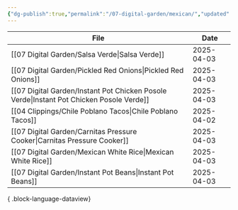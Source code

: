 ```yaml
---
{"dg-publish":true,"permalink":"/07-digital-garden/mexican/","updated":"2025-04-03T13:39:23.612-07:00"}
---
```




| File                                                                                        | Date       |
| ------------------------------------------------------------------------------------------- | ---------- |
| [[07 Digital Garden/Salsa Verde\|Salsa Verde]]                                           | 2025-04-03 |
| [[07 Digital Garden/Pickled Red Onions\|Pickled Red Onions]]                             | 2025-04-03 |
| [[07 Digital Garden/Instant Pot Chicken Posole Verde\|Instant Pot Chicken Posole Verde]] | 2025-04-03 |
| [[04 Clippings/Chile Poblano Tacos\|Chile Poblano Tacos]]                                | 2025-04-02 |
| [[07 Digital Garden/Carnitas Pressure Cooker\|Carnitas Pressure Cooker]]                 | 2025-04-03 |
| [[07 Digital Garden/Mexican White Rice\|Mexican White Rice]]                             | 2025-04-03 |
| [[07 Digital Garden/Instant Pot Beans\|Instant Pot Beans]]                               | 2025-04-03 |

{ .block-language-dataview}
